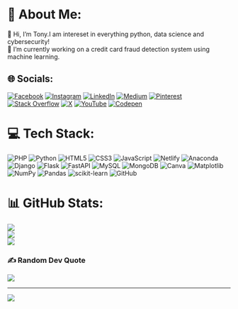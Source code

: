 # 💫 About Me:
👋 Hi, I’m Tony.I am intereset in everything python, data science and cybersecurity!<br> 👀 I’m currently working on a credit card fraud detection system using machine learning.<br>


## 🌐 Socials:
[![Facebook](https://img.shields.io/badge/Facebook-%231877F2.svg?logo=Facebook&logoColor=white)](https://facebook.com/Anthony+Opoku-Acheampong) [![Instagram](https://img.shields.io/badge/Instagram-%23E4405F.svg?logo=Instagram&logoColor=white)](https://instagram.com/Opoku_acheampong_anthony) [![LinkedIn](https://img.shields.io/badge/LinkedIn-%230077B5.svg?logo=linkedin&logoColor=white)](https://linkedin.com/in/Anthony+Opoku-Acheampong) [![Medium](https://img.shields.io/badge/Medium-12100E?logo=medium&logoColor=white)](https://medium.com/@tonystonecode) [![Pinterest](https://img.shields.io/badge/Pinterest-%23E60023.svg?logo=Pinterest&logoColor=white)](https://pinterest.com/tonystonecode) [![Stack Overflow](https://img.shields.io/badge/-Stackoverflow-FE7A16?logo=stack-overflow&logoColor=white)](https://stackoverflow.com/users/27934676) [![X](https://img.shields.io/badge/X-black.svg?logo=X&logoColor=white)](https://x.com/Opoku_A_Anthony) [![YouTube](https://img.shields.io/badge/YouTube-%23FF0000.svg?logo=YouTube&logoColor=white)](https://youtube.com/@UCofm_0lAA9f2cef--H23iZA) [![Codepen](https://img.shields.io/badge/Codepen-000000?style=for-the-badge&logo=codepen&logoColor=white)](https://codepen.io/Tony-stone-code) 

# 💻 Tech Stack:
![PHP](https://img.shields.io/badge/php-%23777BB4.svg?style=plastic&logo=php&logoColor=white) ![Python](https://img.shields.io/badge/python-3670A0?style=plastic&logo=python&logoColor=ffdd54) ![HTML5](https://img.shields.io/badge/html5-%23E34F26.svg?style=plastic&logo=html5&logoColor=white) ![CSS3](https://img.shields.io/badge/css3-%231572B6.svg?style=plastic&logo=css3&logoColor=white) ![JavaScript](https://img.shields.io/badge/javascript-%23323330.svg?style=plastic&logo=javascript&logoColor=%23F7DF1E) ![Netlify](https://img.shields.io/badge/netlify-%23000000.svg?style=plastic&logo=netlify&logoColor=#00C7B7) ![Anaconda](https://img.shields.io/badge/Anaconda-%2344A833.svg?style=plastic&logo=anaconda&logoColor=white) ![Django](https://img.shields.io/badge/django-%23092E20.svg?style=plastic&logo=django&logoColor=white) ![Flask](https://img.shields.io/badge/flask-%23000.svg?style=plastic&logo=flask&logoColor=white) ![FastAPI](https://img.shields.io/badge/FastAPI-005571?style=plastic&logo=fastapi) ![MySQL](https://img.shields.io/badge/mysql-4479A1.svg?style=plastic&logo=mysql&logoColor=white) ![MongoDB](https://img.shields.io/badge/MongoDB-%234ea94b.svg?style=plastic&logo=mongodb&logoColor=white) ![Canva](https://img.shields.io/badge/Canva-%2300C4CC.svg?style=plastic&logo=Canva&logoColor=white) ![Matplotlib](https://img.shields.io/badge/Matplotlib-%23ffffff.svg?style=plastic&logo=Matplotlib&logoColor=black) ![NumPy](https://img.shields.io/badge/numpy-%23013243.svg?style=plastic&logo=numpy&logoColor=white) ![Pandas](https://img.shields.io/badge/pandas-%23150458.svg?style=plastic&logo=pandas&logoColor=white) ![scikit-learn](https://img.shields.io/badge/scikit--learn-%23F7931E.svg?style=plastic&logo=scikit-learn&logoColor=white) ![GitHub](https://img.shields.io/badge/github-%23121011.svg?style=plastic&logo=github&logoColor=white)
# 📊 GitHub Stats:
![](https://github-readme-stats.vercel.app/api?username=Tony-Stone-Code&theme=vision-friendly-dark&hide_border=false&include_all_commits=true&count_private=true)<br/>
![](https://github-readme-streak-stats.herokuapp.com/?user=Tony-Stone-Code&theme=vision-friendly-dark&hide_border=false)<br/>
![](https://github-readme-stats.vercel.app/api/top-langs/?username=Tony-Stone-Code&theme=vision-friendly-dark&hide_border=false&include_all_commits=true&count_private=true&layout=compact)

### ✍️ Random Dev Quote
![](https://quotes-github-readme.vercel.app/api?type=horizontal&theme=merko)

---
[![](https://visitcount.itsvg.in/api?id=Tony-Stone-Code&icon=0&color=1)](https://visitcount.itsvg.in)

<!-- Proudly created with GPRM ( https://gprm.itsvg.in ) -->
